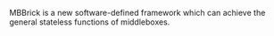 MBBrick is a new software-defined framework which can achieve the general stateless functions of middleboxes.
